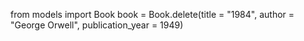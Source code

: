 from models import Book
book = Book.delete(title = "1984", author = "George Orwell",     publication_year = 1949)